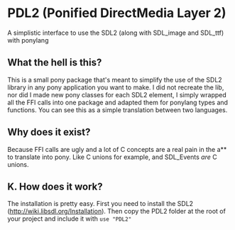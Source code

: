 # PDL2 (Ponified DirectMedia Layer 2)
A simplistic interface to use the SDL2 (along with SDL_image and SDL_ttf) with ponylang


## What the hell is this?
This is a small pony package that's meant to simplify the use of the SDL2 library in any pony application you want to make. I did not recreate the lib, nor did I made new pony classes for each SDL2 element, I simply wrapped all the FFI calls into one package and adapted them for ponylang types and functions. You can see this as a simple translation between two languages.

## Why does it exist?
Because FFI calls are ugly and a lot of C concepts are a real pain in the a** to translate into pony. Like C unions for example, and SDL_Events _are_ C unions.

## K. How does it work?
The installation is pretty easy. First you need to install the SDL2 (http://wiki.libsdl.org/Installation). Then copy the PDL2 folder at the root of your project and include it with `use "PDL2"`
